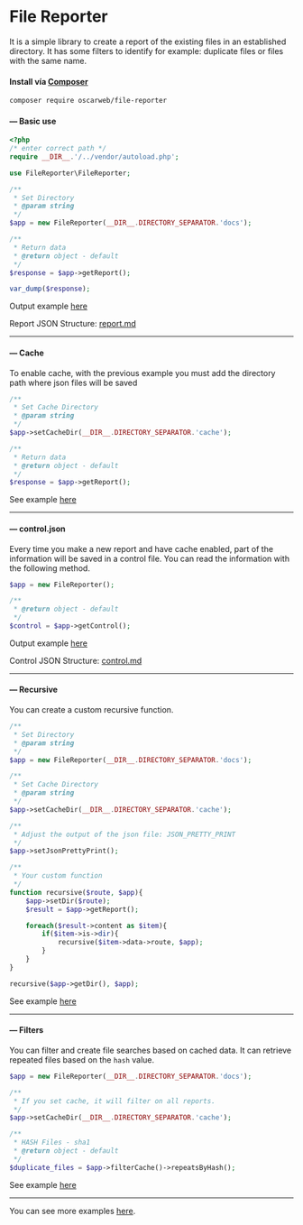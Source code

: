 # File Reporter

It is a simple library to create a report of the existing files in an established directory.
It has some filters to identify for example: duplicate files or files with the same name.

#### Install vía [Composer](https://packagist.org/packages/oscarweb/file-reporter "Composer")

```sh
composer require oscarweb/file-reporter
```
#### &#8212; Basic use

```php
<?php
/* enter correct path */
require __DIR__.'/../vendor/autoload.php';

use FileReporter\FileReporter;

/**
 * Set Directory
 * @param string
 */
$app = new FileReporter(__DIR__.DIRECTORY_SEPARATOR.'docs');

/**
 * Return data
 * @return object - default
 */
$response = $app->getReport();

var_dump($response);
```
Output example [here](https://raw.githubusercontent.com/oscarweb/file-reporter/main/examples/cache/report.15ae3f61f9f41738356cee922fe2e655.json "Output Json")

Report JSON Structure: [report.md](https://github.com/oscarweb/file-reporter/tree/main/examples/report.md "Report JSON Structure")

------------
#### &#8212; Cache

To enable cache, with the previous example you must add the directory path where json files will be saved

```php
/**
 * Set Cache Directory
 * @param string
 */
$app->setCacheDir(__DIR__.DIRECTORY_SEPARATOR.'cache');

/**
 * Return data
 * @return object - default
 */
$response = $app->getReport();

```

See example [here](https://github.com/oscarweb/file-reporter/tree/main/examples/basic_cache.php "Basic Cache")

------------

#### &#8212; control.json

Every time you make a new report and have cache enabled, part of the information will be saved in a control file.
You can read the information with the following method.

```php
$app = new FileReporter();

/**
 * @return object - default
 */
$control = $app->getControl();
```
Output example [here](https://raw.githubusercontent.com/oscarweb/file-reporter/main/examples/cache/control.json "Output Json")

Control JSON Structure: [control.md](https://github.com/oscarweb/file-reporter/tree/main/examples/control.md "Report JSON Structure")

------------

#### &#8212; Recursive

You can create a custom recursive function.

```php
/**
 * Set Directory
 * @param string
 */
$app = new FileReporter(__DIR__.DIRECTORY_SEPARATOR.'docs');

/**
 * Set Cache Directory
 * @param string
 */
$app->setCacheDir(__DIR__.DIRECTORY_SEPARATOR.'cache');

/**
 * Adjust the output of the json file: JSON_PRETTY_PRINT
 */
$app->setJsonPrettyPrint();

/**
 * Your custom function
 */
function recursive($route, $app){
	$app->setDir($route);
	$result = $app->getReport();

	foreach($result->content as $item){
		if($item->is->dir){
			recursive($item->data->route, $app);
		}
	}
}

recursive($app->getDir(), $app);

```

See example [here](https://github.com/oscarweb/file-reporter/tree/main/examples/basic_recursive.php "Basic Recursive")

------------

#### &#8212; Filters

You can filter and create file searches based on cached data.
It can retrieve repeated files based on the `hash` value.

```php
$app = new FileReporter(__DIR__.DIRECTORY_SEPARATOR.'docs');

/**
 * If you set cache, it will filter on all reports.
 */
$app->setCacheDir(__DIR__.DIRECTORY_SEPARATOR.'cache');

/**
 * HASH Files - sha1
 * @return object - default
 */
$duplicate_files = $app->filterCache()->repeatsByHash();

```
See example [here](https://github.com/oscarweb/file-reporter/tree/main/examples/filter_search_with_cache.php "Repeats Files")

------------

You can see more examples [here](https://github.com/oscarweb/file-reporter/tree/main/examples "More Examples").